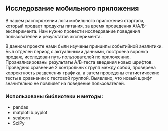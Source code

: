## Исследование мобильного приложения

В нашем распоряжении логи мобильного приложения стартапа, который продает продукты питания, за время проведения A/A/B-эксперимента. Нам нужно провести исследование поведения пользователей и результатов эксперимента.

В данном проекте нами были изучены принципы событийной аналитики. Был отделен период с актуальными данными, построена воронка продаж, исследован путь пользователей по приложению. Проанализированы результаты A/B-теста введения новых шрифтов. Проведено сравнение 2 контрольных групп между собой, проверена корректность разделения трафика, а затем проведены статистические тесты в сравнении с тестовой группой. Выявлено, что новый шрифт значительно не повлияет на поведение пользователей.

### Использованы библиотеки и методы:
- pandas
- matplotlib.pyplot
- seaborn
- SciPy

